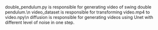 double_pendulum.py is responsible for generating video of swing double pendulum.\n
video_dataset is responsible for transforming video.mp4 to video.npy\n
diffusion is responsible for generating videos using Unet with different level of noise in one step.
